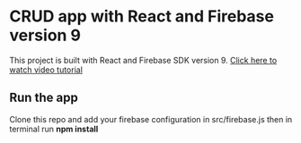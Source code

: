 # CRUD app with React and Firebase version 9

This project is built with React and Firebase SDK version 9. [Click here to watch video tutorial](https://www.youtube.com/watch?v=lubRcQgc4gI)

## Run the app

Clone this repo and add your firebase configuration in src/firebase.js then in terminal run **npm install**
